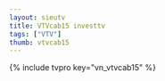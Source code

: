 ```yaml
---
layout: sieutv
title: VTVcab15 investtv
tags: ["VTV"]
thumb: vtvcab15
---
```

{% include tvpro key="vn_vtvcab15" %}